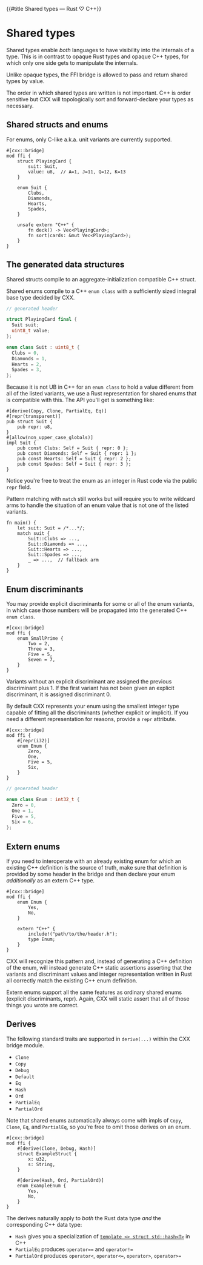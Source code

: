 {{#title Shared types — Rust ♡ C++}}
# Shared types

Shared types enable *both* languages to have visibility into the internals of a
type. This is in contrast to opaque Rust types and opaque C++ types, for which
only one side gets to manipulate the internals.

Unlike opaque types, the FFI bridge is allowed to pass and return shared types
by value.

The order in which shared types are written is not important. C++ is order
sensitive but CXX will topologically sort and forward-declare your types as
necessary.

## Shared structs and enums

For enums, only C-like a.k.a. unit variants are currently supported.

```rust,noplayground
#[cxx::bridge]
mod ffi {
    struct PlayingCard {
        suit: Suit,
        value: u8,  // A=1, J=11, Q=12, K=13
    }

    enum Suit {
        Clubs,
        Diamonds,
        Hearts,
        Spades,
    }

    unsafe extern "C++" {
        fn deck() -> Vec<PlayingCard>;
        fn sort(cards: &mut Vec<PlayingCard>);
    }
}
```

## The generated data structures

Shared structs compile to an aggregate-initialization compatible C++ struct.

Shared enums compile to a C++ `enum class` with a sufficiently sized integral
base type decided by CXX.

```cpp
// generated header

struct PlayingCard final {
  Suit suit;
  uint8_t value;
};

enum class Suit : uint8_t {
  Clubs = 0,
  Diamonds = 1,
  Hearts = 2,
  Spades = 3,
};
```

Because it is not UB in C++ for an `enum class` to hold a value different from
all of the listed variants, we use a Rust representation for shared enums that
is compatible with this. The API you'll get is something like:

```rust,noplayground
#[derive(Copy, Clone, PartialEq, Eq)]
#[repr(transparent)]
pub struct Suit {
    pub repr: u8,
}
#[allow(non_upper_case_globals)]
impl Suit {
    pub const Clubs: Self = Suit { repr: 0 };
    pub const Diamonds: Self = Suit { repr: 1 };
    pub const Hearts: Self = Suit { repr: 2 };
    pub const Spades: Self = Suit { repr: 3 };
}
```

Notice you're free to treat the enum as an integer in Rust code via the public
`repr` field.

Pattern matching with `match` still works but will require you to write wildcard
arms to handle the situation of an enum value that is not one of the listed
variants.

```rust,noplayground
fn main() {
    let suit: Suit = /*...*/;
    match suit {
        Suit::Clubs => ...,
        Suit::Diamonds => ...,
        Suit::Hearts => ...,
        Suit::Spades => ...,
        _ => ...,  // fallback arm
    }
}
```

## Enum discriminants

You may provide explicit discriminants for some or all of the enum variants, in
which case those numbers will be propagated into the generated C++ `enum class`.

```rust,noplayground
#[cxx::bridge]
mod ffi {
    enum SmallPrime {
        Two = 2,
        Three = 3,
        Five = 5,
        Seven = 7,
    }
}
```

Variants without an explicit discriminant are assigned the previous discriminant
plus 1. If the first variant has not been given an explicit discriminant, it is
assigned discriminant 0.

By default CXX represents your enum using the smallest integer type capable of
fitting all the discriminants (whether explicit or implicit). If you need a
different representation for reasons, provide a `repr` attribute.

```rust,noplayground
#[cxx::bridge]
mod ffi {
    #[repr(i32)]
    enum Enum {
        Zero,
        One,
        Five = 5,
        Six,
    }
}
```

```cpp
// generated header

enum class Enum : int32_t {
  Zero = 0,
  One = 1,
  Five = 5,
  Six = 6,
};
```

## Extern enums

If you need to interoperate with an already existing enum for which an existing
C++ definition is the source of truth, make sure that definition is provided by
some header in the bridge and then declare your enum *additionally* as an extern
C++ type.

```rust,noplayground
#[cxx::bridge]
mod ffi {
    enum Enum {
        Yes,
        No,
    }

    extern "C++" {
        include!("path/to/the/header.h");
        type Enum;
    }
}
```

CXX will recognize this pattern and, instead of generating a C++ definition of
the enum, will instead generate C++ static assertions asserting that the
variants and discriminant values and integer representation written in Rust all
correctly match the existing C++ enum definition.

Extern enums support all the same features as ordinary shared enums (explicit
discriminants, repr). Again, CXX will static assert that all of those things you
wrote are correct.

## Derives

The following standard traits are supported in `derive(...)` within the CXX
bridge module.

- `Clone`
- `Copy`
- `Debug`
- `Default`
- `Eq`
- `Hash`
- `Ord`
- `PartialEq`
- `PartialOrd`

Note that shared enums automatically always come with impls of `Copy`, `Clone`,
`Eq`, and `PartialEq`, so you're free to omit those derives on an enum.

```rust,noplayground
#[cxx::bridge]
mod ffi {
    #[derive(Clone, Debug, Hash)]
    struct ExampleStruct {
        x: u32,
        s: String,
    }

    #[derive(Hash, Ord, PartialOrd)]
    enum ExampleEnum {
        Yes,
        No,
    }
}
```

The derives naturally apply to *both* the Rust data type *and* the corresponding
C++ data type:

- `Hash` gives you a specialization of [`template <> struct std::hash<T>`][hash] in C++
- `PartialEq` produces `operator==` and `operator!=`
- `PartialOrd` produces `operator<`, `operator<=`, `operator>`, `operator>=`

[hash]: https://en.cppreference.com/w/cpp/utility/hash
